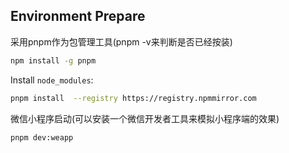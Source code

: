 ## Environment Prepare

采用pnpm作为包管理工具(pnpm -v来判断是否已经按装)

```bash
npm install -g pnpm
```

 
Install `node_modules`:

```bash
pnpm install  --registry https://registry.npmmirror.com
```

微信小程序启动(可以安装一个微信开发者工具来模拟小程序端的效果)
```bash
pnpm dev:weapp
```
